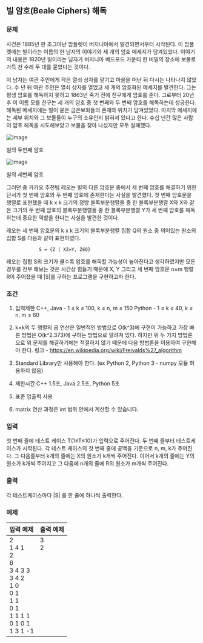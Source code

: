 빌 암호(Beale Ciphers) 해독
---

### 문제
사건은 1885년 한 조그마난 팜플렛이 버지니아에서 발견되면서부터 시작된다. 이 팜플렛에는 빌이라는 이름의 한 남자의 이야기와 세 개의 암호 메세지가 담겨있었다. 
이야기의 내용은 1820년 빌이라는 남자가 버지니아 베드포드 카운티 한 비밀의 장소에 보물로 가득 찬 수레 두 대를 묻었다는 것이다.

이 남자는 여관 주인에게 작은 열쇠 상자를 맡기고 마을을 떠난 뒤 다시는 나타나지 않았다. 수 년 뒤 여관 주인은 열쇠 상자를 열었고 세 개의 암호화된 메세지를 발견한다. 
그는 평생 암호를 해독하지 못하고 1863년 죽기 전에 친구에게 암호를 준다. 그로부터 20년 후 이 이름 모를 친구는 세 개의 암호 중 첫 번째와 두 번째 암호를 해독하는데 성공한다. 
해독된 메세지에는 빌이 묻은 금은보화들의 존재와 위치가 담겨있었다. 마지막 메세지에는 세부 위치와 그 보물들이 누구의 소유인지 밝혀져 있다고 한다. 
수십 년간 많은 사람이 암호 해독을 시도해보았고 보물을 찾아 나섰지만 모두 실패했다.

![image](https://github.daumkakao.com/storage/user/3223/files/6783cfc5-05f7-4bd1-bb6c-afa111695428)

빌의 두번째 암호

![image](https://github.daumkakao.com/storage/user/3223/files/6e733f40-464c-40c8-bab2-3e2cc088acc2)

빌의 세번째 암호

그러던 중 카카오 추천팀 레오는 빌의 다른 암호문 중에서 세 번째 암호를 해결하기 위한 단서가 첫 번째 암호와 두 번째 암호에 존재한다는 사실을 발견했다.
첫 번째 암호문을 행렬로 표현했을 때 k x k 크기의 정방 블록부분행렬들 중 한 블록부분행렬 X와 X와 같은 크기의 두 번째 암호의 블록부분행렬들 중
한 블록부분행렬 Y가 세 번째 암호를 해독하는데 중요한 역할을 한다는 사실을 발견한 것이다.

레오는 세 번째 암호문의 k x k 크기의 블록부분행렬 집합 Q의 원소 중 의미있는 원소의 집합 S를 다음과 같이 표현하였다. 

                S = {Z | XZ=Y, Z∈Q}

레오는 집합 S의 크기가 클수록 암호를 해독할 가능성이 높아진다고 생각하였지만 모든 경우를 전부 해보는 것은 시간상 힘들기 때문에
 X, Y 그리고 세 번째 암호문 n×m 행렬 R이 주어졌을 때 |S|를 구하는 프로그램을 구현하고자 한다.


### 조건

 

1. 입력제한
    C++, Java - 1 ≤ k ≤ 100,  k ≤ n,  m ≤ 150 
    Python - 1 ≤ k ≤ 40,  k ≤  n, m ≤ 60 

2. k×k의 두 행렬의 곱 연산은 일반적인 방법으로 O(k^3)에 구현이 가능하고 가장 빠른 방법은 O(k^2.373)에 구하는 방법으로 알려져 있다.
    하지만 위 두 가지 방법론으로 위 문제를 해결하기에는 적절하지 않기 때문에 다음 방법론을 이용하여 구현해야 한다.
    링크 - https://en.wikipedia.org/wiki/Freivalds%27_algorithm 

3. Standard Library만 사용해야 한다. (ex Python 2, Python 3 - numpy 모듈 허용하지 않음)

4. 제한시간 C++ 1.5초, Java 2.5초, Python 5초

5. 표준 입출력 사용

6. matrix 연산 과정은 int 범위 안에서 계산할 수 있습니다.


### 입력 

첫 번째 줄에 테스트 케이스 T(1≤T≤10)가 입력으로 주어진다. 두 번째 줄부터 테스트케이스가 시작된다.
각 테스트 케이스의 첫 번째 줄에 공백을 기준으로 n, m, k가 주어진다. 그 다음줄부터 k개의 줄에는 X의 원소가 k개씩 주어진다.
이어서 k개의 줄에는 Y의 원소가 k개씩 주어지고 그 다음에 n개의 줄에 R의 원소가 m개씩 주어진다.

### 출력

각 테스트케이스마다  |S| 를 한 줄에 하나씩 출력한다. 

### 예제


|입력 예제|출력 예제|
|:---|:---|
|2<br>1 4 1<br>2<br>6<br>3 4 3 3<br>3 4 2<br>1 0<br>0 1<br>1 1<br>0 1<br>1 1 1 1<br>0 1 0 1<br>1 3 1 -1|3<br>2<br><br><br><br><br><br><br><br><br><br><br><br>|
